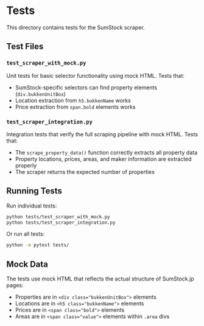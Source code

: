 # Tests

This directory contains tests for the SumStock scraper.

## Test Files

### `test_scraper_with_mock.py`
Unit tests for basic selector functionality using mock HTML. Tests that:
- SumStock-specific selectors can find property elements (`div.bukkenUnitBox`)
- Location extraction from `h5.bukkenName` works
- Price extraction from `span.bold` elements works

### `test_scraper_integration.py`
Integration tests that verify the full scraping pipeline with mock HTML. Tests that:
- The `scrape_property_data()` function correctly extracts all property data
- Property locations, prices, areas, and maker information are extracted properly
- The scraper returns the expected number of properties

## Running Tests

Run individual tests:
```bash
python tests/test_scraper_with_mock.py
python tests/test_scraper_integration.py
```

Or run all tests:
```bash
python -m pytest tests/
```

## Mock Data

The tests use mock HTML that reflects the actual structure of SumStock.jp pages:
- Properties are in `<div class="bukkenUnitBox">` elements
- Locations are in `<h5 class="bukkenName">` elements
- Prices are in `<span class="bold">` elements
- Areas are in `<span class="value">` elements within `.area` divs
